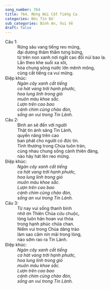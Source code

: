 ```yaml
---
song_number: 764
title: 764. Rừng Núi Cất Tiếng Ca
categories: Đời Tín Đồ
sub_categories: Bình An, Vui Vẻ
draft: false
---
```

<dl><dt>Câu 1:</dt><dd data-verse="1">Rừng sâu vang tiếng reo mừng, <br/>đại dương thăm thẳm tưng bừng, <br/>từ trên non xanh nơi ngất cao đồi núi bao la. <br/>Lần theo khe suối xa xôi, <br/>hòa chung sông nước lớn mênh mông, <br/>cùng cất tiếng ca vui mừng. </dd><dt>Điệp khúc:</dt><dd data-chorus="1"><em>Ngàn cây xanh cất tiếng <br/>ca hát vang trời hạnh phước, <br/>hoa lung linh trong gió <br/>muôn màu khoe sắc. <br/>Lượn trên cao bao <br/>cánh chim cùng chào đón, <br/>sống an vui trong Tin Lành. </em></dd><dt>Câu 2:</dt><dd data-verse="2">Bình an sẽ đến với người <br/>Thật tin ánh sáng Tin Lành, <br/>quyền năng trên cao <br/>ban phát cho người có đức tin. <br/>Tình thương trong Chúa tuôn tràn, <br/>cùng nhau chung sống cảnh thiên đàng, <br/>nào hãy hát lên reo mừng. </dd><dt>Điệp khúc:</dt><dd data-chorus="1"><em>Ngàn cây xanh cất tiếng <br/>ca hát vang trời hạnh phước, <br/>hoa lung linh trong gió <br/>muôn màu khoe sắc. <br/>Lượn trên cao bao <br/>cánh chim cùng chào đón, <br/>sống an vui trong Tin Lành. </em></dd><dt>Câu 3:</dt><dd data-verse="3">Từ nay vui sống thanh bình <br/>nhờ ơn Thiên Chúa cứu chuộc, <br/>lòng luôn hân hoan vui thỏa <br/>trong hạnh phúc chứa chan. <br/>Niềm vui trong Chúa dâng trào <br/>làm sao câm nín mãi trong lòng, <br/>nào sớm rao ra Tin Lành. </dd><dt>Điệp khúc:</dt><dd data-chorus="1"><em>Ngàn cây xanh cất tiếng <br/>ca hát vang trời hạnh phước, <br/>hoa lung linh trong gió <br/>muôn màu khoe sắc. <br/>Lượn trên cao bao <br/>cánh chim cùng chào đón, <br/>sống an vui trong Tin Lành. </em></dd></dl>